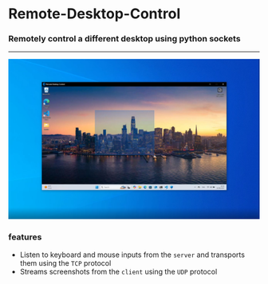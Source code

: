# Remote-Desktop-Control
### Remotely control a different desktop using python sockets

---

![screenshot 1](images/git1.png)

### features
- Listen to keyboard and mouse inputs from the `server` and transports them using the `TCP` protocol
- Streams screenshots from the `client` using the `UDP` protocol